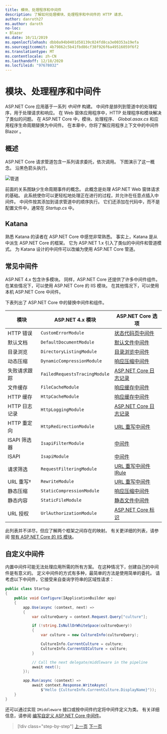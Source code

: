 ```yaml
---
title: 模块、处理程序和中间件
description: 了解如何处理模块、处理程序和中间件的 HTTP 请求。
author: danroth27
ms.author: daroth
no-loc:
- Blazor
ms.date: 10/11/2019
ms.openlocfilehash: dbb0a94b0401d58139c024fd8ca3e00353a19efa
ms.sourcegitcommit: 4b79862c5b41fbd86cf38f926f6a49516059f6f2
ms.translationtype: MT
ms.contentlocale: zh-CN
ms.lasthandoff: 12/18/2020
ms.locfileid: "97678032"
---
```

# <a name="modules-handlers-and-middleware"></a>模块、处理程序和中间件

ASP.NET Core 应用基于一系列 *中间件* 构建。 中间件是排列到管道中的处理程序，用于处理请求和响应。 在 Web 窗体应用程序中，HTTP 处理程序和模块解决了类似的问题。 在 ASP.NET Core 中，模块、处理程序、 *Global.asax.cs* 和应用程序生命周期替换为中间件。 在本章中，你将了解应用程序上下文中的中间件 Blazor 。

## <a name="overview"></a>概述

ASP.NET Core 请求管道包含一系列请求委托，依次调用。 下图演示了这一概念。 沿黑色箭头执行。

![管道](media/middleware/request-delegate-pipeline.png)

前面的关系图缺少生命周期事件的概念。 此概念是处理 ASP.NET Web 窗体请求的基础。 此系统使你可以更轻松地处理正在进行的过程，并允许在任意点插入中间件。 中间件按其添加到请求管道中的顺序执行。 它们还添加在代码中，而不是配置文件中，通常在 *Startup.cs* 中。

## <a name="katana"></a>Katana

熟悉 Katana 的读者在 ASP.NET Core 中感觉非常熟悉。 事实上，Katana 是从中派生 ASP.NET Core 的框架。 它为 ASP.NET 1.x 引入了类似的中间件和管道模式。 为 Katana 设计的中间件可以改编为使用 ASP.NET Core 管道。

## <a name="common-middleware"></a>常见中间件

ASP.NET 4.x 包含许多模块。 同样，ASP.NET Core 还提供了许多中间件组件。 在某些情况下，可以使用 ASP.NET Core 的 IIS 模块。 在其他情况下，可以使用本机 ASP.NET Core 中间件。

下表列出了 ASP.NET Core 中的替换中间件和组件。

|模块                 |ASP.NET 4.x 模块           |ASP.NET Core 选项|
|-----------------------|-----------------------------|-------------------|
|HTTP 错误            |`CustomErrorModule`          |[状态代码页中间件](/aspnet/core/fundamentals/error-handling#usestatuscodepages)|
|默认文档       |`DefaultDocumentModule`      |[默认文件中间件](/aspnet/core/fundamentals/static-files#serve-a-default-document)|
|目录浏览     |`DirectoryListingModule`     |[目录浏览中间件](/aspnet/core/fundamentals/static-files#enable-directory-browsing)|
|动态压缩    |`DynamicCompressionModule`   |[响应压缩中间件](/aspnet/core/performance/response-compression)|
|失败请求跟踪|`FailedRequestsTracingModule`|[ASP.NET Core 日志记录](/aspnet/core/fundamentals/logging/index#tracesource-provider)|
|文件缓存           |`FileCacheModule`            |[响应缓存中间件](/aspnet/core/performance/caching/middleware)|
|HTTP 缓存           |`HttpCacheModule`            |[响应缓存中间件](/aspnet/core/performance/caching/middleware)|
|HTTP 日志记录           |`HttpLoggingModule`          |[ASP.NET Core 日志记录](/aspnet/core/fundamentals/logging/index)|
|HTTP 重定向       |`HttpRedirectionModule`      |[URL 重写中间件](/aspnet/core/fundamentals/url-rewriting)|
|ISAPI 筛选器          |`IsapiFilterModule`          |[中间件](/aspnet/core/fundamentals/middleware/index)|
|ISAPI                  |`IsapiModule`                |[中间件](/aspnet/core/fundamentals/middleware/index)|
|请求筛选      |`RequestFilteringModule`     |[URL 重写中间件 IRule](/aspnet/core/fundamentals/url-rewriting#irule-based-rule)|
|URL 重写&#8224;   |`RewriteModule`              |[URL 重写中间件](/aspnet/core/fundamentals/url-rewriting)|
|静态压缩     |`StaticCompressionModule`    |[响应压缩中间件](/aspnet/core/performance/response-compression)|
|静态内容         |`StaticFileModule`           |[静态文件中间件](/aspnet/core/fundamentals/static-files)|
|URL 授权      |`UrlAuthorizationModule`     |[ASP.NET Core 标识](/aspnet/core/security/authentication/identity)|

此列表并不详尽，但应了解两个框架之间存在的映射。 有关更详细的列表，请参阅 [带有 ASP.NET Core 的 IIS 模块](/aspnet/core/host-and-deploy/iis/modules)。

## <a name="custom-middleware"></a>自定义中间件

内置中间件可能无法处理应用所需的所有方案。 在这种情况下，创建自己的中间件是有意义的。 定义中间件的方式有多种，最简单的方法是使用简单的委托。 请考虑以下中间件，它接受来自查询字符串的区域性请求：

```csharp
public class Startup
{
    public void Configure(IApplicationBuilder app)
    {
        app.Use(async (context, next) =>
        {
            var cultureQuery = context.Request.Query["culture"];

            if (!string.IsNullOrWhiteSpace(cultureQuery))
            {
                var culture = new CultureInfo(cultureQuery);

                CultureInfo.CurrentCulture = culture;
                CultureInfo.CurrentUICulture = culture;
            }

            // Call the next delegate/middleware in the pipeline
            await next();
        });

        app.Run(async (context) =>
            await context.Response.WriteAsync(
                $"Hello {CultureInfo.CurrentCulture.DisplayName}"));
    }
}
```

还可以通过实现 `IMiddleware` 接口或按中间件约定将中间件定义为类。 有关详细信息，请参阅 [编写自定义 ASP.NET Core 中间件](/aspnet/core/fundamentals/middleware/write)。

>[!div class="step-by-step"]
>[上一页](data.md)
>[下一页](config.md)
